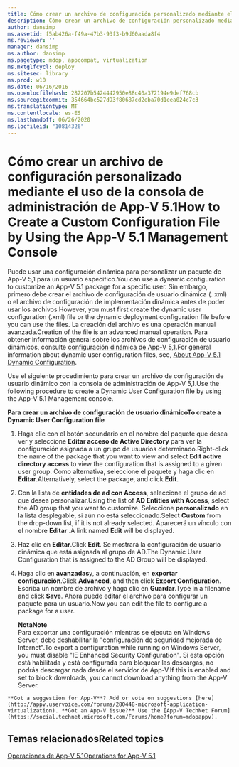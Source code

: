 ```yaml
---
title: Cómo crear un archivo de configuración personalizado mediante el uso de la consola de administración de App-V 5.1
description: Cómo crear un archivo de configuración personalizado mediante el uso de la consola de administración de App-V 5.1
author: dansimp
ms.assetid: f5ab426a-f49a-47b3-93f3-b9d60aada8f4
ms.reviewer: ''
manager: dansimp
ms.author: dansimp
ms.pagetype: mdop, appcompat, virtualization
ms.mktglfcycl: deploy
ms.sitesec: library
ms.prod: w10
ms.date: 06/16/2016
ms.openlocfilehash: 282207b5424442950e88c40a372194e9def768cb
ms.sourcegitcommit: 354664bc527d93f80687cd2eba70d1eea024c7c3
ms.translationtype: MT
ms.contentlocale: es-ES
ms.lasthandoff: 06/26/2020
ms.locfileid: "10814326"
---
```

# <span data-ttu-id="82457-103">Cómo crear un archivo de configuración personalizado mediante el uso de la consola de administración de App-V 5.1</span><span class="sxs-lookup"><span data-stu-id="82457-103">How to Create a Custom Configuration File by Using the App-V 5.1 Management Console</span></span>


<span data-ttu-id="82457-104">Puede usar una configuración dinámica para personalizar un paquete de App-V 5,1 para un usuario específico.</span><span class="sxs-lookup"><span data-stu-id="82457-104">You can use a dynamic configuration to customize an App-V 5.1 package for a specific user.</span></span> <span data-ttu-id="82457-105">Sin embargo, primero debe crear el archivo de configuración de usuario dinámica (. xml) o el archivo de configuración de implementación dinámica antes de poder usar los archivos.</span><span class="sxs-lookup"><span data-stu-id="82457-105">However, you must first create the dynamic user configuration (.xml) file or the dynamic deployment configuration file before you can use the files.</span></span> <span data-ttu-id="82457-106">La creación del archivo es una operación manual avanzada.</span><span class="sxs-lookup"><span data-stu-id="82457-106">Creation of the file is an advanced manual operation.</span></span> <span data-ttu-id="82457-107">Para obtener información general sobre los archivos de configuración de usuario dinámicos, consulte [configuración dinámica de App-V 5,1](about-app-v-51-dynamic-configuration.md).</span><span class="sxs-lookup"><span data-stu-id="82457-107">For general information about dynamic user configuration files, see, [About App-V 5.1 Dynamic Configuration](about-app-v-51-dynamic-configuration.md).</span></span>

<span data-ttu-id="82457-108">Use el siguiente procedimiento para crear un archivo de configuración de usuario dinámico con la consola de administración de App-V 5,1.</span><span class="sxs-lookup"><span data-stu-id="82457-108">Use the following procedure to create a Dynamic User Configuration file by using the App-V 5.1 Management console.</span></span>

**<span data-ttu-id="82457-109">Para crear un archivo de configuración de usuario dinámico</span><span class="sxs-lookup"><span data-stu-id="82457-109">To create a Dynamic User Configuration file</span></span>**

1.  <span data-ttu-id="82457-110">Haga clic con el botón secundario en el nombre del paquete que desea ver y seleccione **Editar acceso de Active Directory** para ver la configuración asignada a un grupo de usuarios determinado.</span><span class="sxs-lookup"><span data-stu-id="82457-110">Right-click the name of the package that you want to view and select **Edit active directory access** to view the configuration that is assigned to a given user group.</span></span> <span data-ttu-id="82457-111">Como alternativa, seleccione el paquete y haga clic en **Editar**.</span><span class="sxs-lookup"><span data-stu-id="82457-111">Alternatively, select the package, and click **Edit**.</span></span>

2.  <span data-ttu-id="82457-112">Con la lista de **entidades de ad con Access**, seleccione el grupo de ad que desea personalizar.</span><span class="sxs-lookup"><span data-stu-id="82457-112">Using the list of **AD Entities with Access**, select the AD group that you want to customize.</span></span> <span data-ttu-id="82457-113">Seleccione **personalizado** en la lista desplegable, si aún no está seleccionado.</span><span class="sxs-lookup"><span data-stu-id="82457-113">Select **Custom** from the drop-down list, if it is not already selected.</span></span> <span data-ttu-id="82457-114">Aparecerá un vínculo con el nombre **Editar** .</span><span class="sxs-lookup"><span data-stu-id="82457-114">A link named **Edit** will be displayed.</span></span>

3.  <span data-ttu-id="82457-115">Haz clic en **Editar**.</span><span class="sxs-lookup"><span data-stu-id="82457-115">Click **Edit**.</span></span> <span data-ttu-id="82457-116">Se mostrará la configuración de usuario dinámica que está asignada al grupo de AD.</span><span class="sxs-lookup"><span data-stu-id="82457-116">The Dynamic User Configuration that is assigned to the AD Group will be displayed.</span></span>

4.  <span data-ttu-id="82457-117">Haga clic en **avanzadas**y, a continuación, en **exportar configuración**.</span><span class="sxs-lookup"><span data-stu-id="82457-117">Click **Advanced**, and then click **Export Configuration**.</span></span> <span data-ttu-id="82457-118">Escriba un nombre de archivo y haga clic en **Guardar**.</span><span class="sxs-lookup"><span data-stu-id="82457-118">Type in a filename and click **Save**.</span></span> <span data-ttu-id="82457-119">Ahora puede editar el archivo para configurar un paquete para un usuario.</span><span class="sxs-lookup"><span data-stu-id="82457-119">Now you can edit the file to configure a package for a user.</span></span>

    **<span data-ttu-id="82457-120">Nota</span><span class="sxs-lookup"><span data-stu-id="82457-120">Note</span></span>**  
    <span data-ttu-id="82457-121">Para exportar una configuración mientras se ejecuta en Windows Server, debe deshabilitar la "configuración de seguridad mejorada de Internet".</span><span class="sxs-lookup"><span data-stu-id="82457-121">To export a configuration while running on Windows Server, you must disable "IE Enhanced Security Configuration".</span></span> <span data-ttu-id="82457-122">Si esta opción está habilitada y está configurada para bloquear las descargas, no podrás descargar nada desde el servidor de App-V.</span><span class="sxs-lookup"><span data-stu-id="82457-122">If this is enabled and set to block downloads, you cannot download anything from the App-V Server.</span></span>



~~~
**Got a suggestion for App-V**? Add or vote on suggestions [here](http://appv.uservoice.com/forums/280448-microsoft-application-virtualization). **Got an App-V issue?** Use the [App-V TechNet Forum](https://social.technet.microsoft.com/Forums/home?forum=mdopappv).
~~~

## <span data-ttu-id="82457-123">Temas relacionados</span><span class="sxs-lookup"><span data-stu-id="82457-123">Related topics</span></span>


[<span data-ttu-id="82457-124">Operaciones de App-V 5.1</span><span class="sxs-lookup"><span data-stu-id="82457-124">Operations for App-V 5.1</span></span>](operations-for-app-v-51.md)









